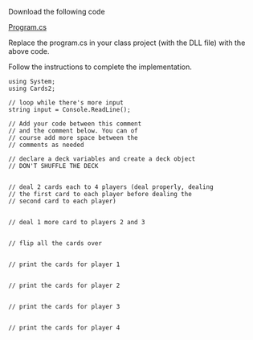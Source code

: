 Download the following code

[Program.cs](https://drive.google.com/file/d/1QNsAy9lvVEtayRuP-fpy5LrKGQ4hJuVG/view)

Replace the program.cs in your class project (with the DLL file) with the above code. 

Follow the instructions to complete the implementation.

```
﻿using System;
using Cards2;

// loop while there's more input
string input = Console.ReadLine();

// Add your code between this comment
// and the comment below. You can of
// course add more space between the
// comments as needed

// declare a deck variables and create a deck object
// DON'T SHUFFLE THE DECK


// deal 2 cards each to 4 players (deal properly, dealing
// the first card to each player before dealing the
// second card to each player)


// deal 1 more card to players 2 and 3


// flip all the cards over


// print the cards for player 1


// print the cards for player 2


// print the cards for player 3


// print the cards for player 4
```
